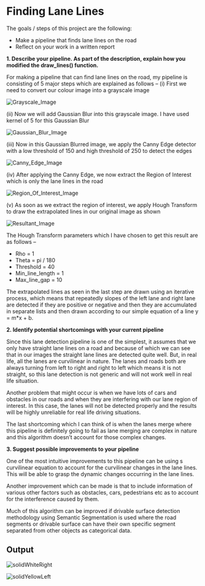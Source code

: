 # Finding Lane Lines

The goals / steps of this project are the following:
* Make a pipeline that finds lane lines on the road
* Reflect on your work in a written report

 **1. Describe your pipeline. As part of the description, explain how you modified the draw_lines() function.**
 
For making  a pipeline that can find lane lines on the road, my pipeline is consisting of 5 major steps which are explained as follows – 
(i) First we need to convert our colour image into a grayscale image 

![Grayscale_Image](https://user-images.githubusercontent.com/35863175/57183073-39de6680-6ec5-11e9-92ff-c1fe43423f2e.jpg)

(ii) Now we will add Gaussian Blur into this grayscale image. I have used kernel of 5 for this Gaussian Blur

![Gaussian_Blur_Image](https://user-images.githubusercontent.com/35863175/57183084-61cdca00-6ec5-11e9-80b9-1581de804af1.jpg)

(iii) Now in this Gaussian Blurred image, we apply the Canny Edge detector with a low threshold of 150 and high threshold of 250 to detect the edges

![Canny_Edge_Image](https://user-images.githubusercontent.com/35863175/57183096-86c23d00-6ec5-11e9-95e7-d6f74e8555d9.jpg)

(iv) After applying the Canny Edge, we now extract the Region of Interest which is only the lane lines in the road

![Region_Of_Interest_Image](https://user-images.githubusercontent.com/35863175/57183104-b1ac9100-6ec5-11e9-8d82-e44bcc6dbfea.jpg)

(v) As soon as we extract the region of interest, we apply Hough Transform to draw the extrapolated lines in our original image as shown

![Resultant_Image](https://user-images.githubusercontent.com/35863175/57183114-d143b980-6ec5-11e9-97bf-3463ca3db587.jpg)

The Hough Transform parameters which I have chosen to get this result are as follows – 
* Rho = 1
* Theta = pi / 180
* Threshold = 40
* Min_line_length = 1
* Max_line_gap = 10

The extrapolated lines as seen in the last step are drawn using an iterative process, which means that repeatedly slopes of the left lane and right lane are detected if they are positive or negative and then they are accumulated in separate lists and then drawn according to our simple equation of a line y = m*x + b. 

**2. Identify potential shortcomings with your current pipeline**

Since this lane detection pipeline is one of the simplest, it assumes that we only have straight lane lines on a road and because of which we can see that in our images the straight lane lines are detected quite well. But, in real life, all the lanes are curvilinear in nature. The lanes and roads both are always turning from left to right and right to left which means it is not straight, so this lane detection is not generic and will not work well in real life situation.

Another problem that might occur is when we have lots of cars and obstacles in our roads and when they are interfering with our lane region of interest. In this case, the lanes will not be detected properly and the results will be highly unreliable for real life driving situations.

The last shortcoming which I can think of is when the lanes merge where this pipeline is definitely going to fail as lane merging are complex in nature and this algorithm doesn’t account for those complex changes.

**3. Suggest possible improvements to your pipeline**

One of the most intuitive improvements to this pipeline can be using s curvilinear equation to account for the curvilinear changes in the lane lines. This will be able to grasp the dynamic changes occurring in the lane lines.

Another improvement which can be made is that to include information of various other factors such as obstacles, cars, pedestrians etc as to account for the interference caused by them. 

Much of this algorithm can be improved if drivable surface detection methodology using Semantic Segmentation is used where the road segments or drivable surface can have their own specific segment separated from other objects as categorical data.

## Output

![solidWhiteRight](https://user-images.githubusercontent.com/35863175/57182682-5d9eae00-6ebf-11e9-8ef0-071c7b8e0027.gif)

![solidYellowLeft](https://user-images.githubusercontent.com/35863175/57182744-66dc4a80-6ec0-11e9-89e6-440a4c411028.gif)
